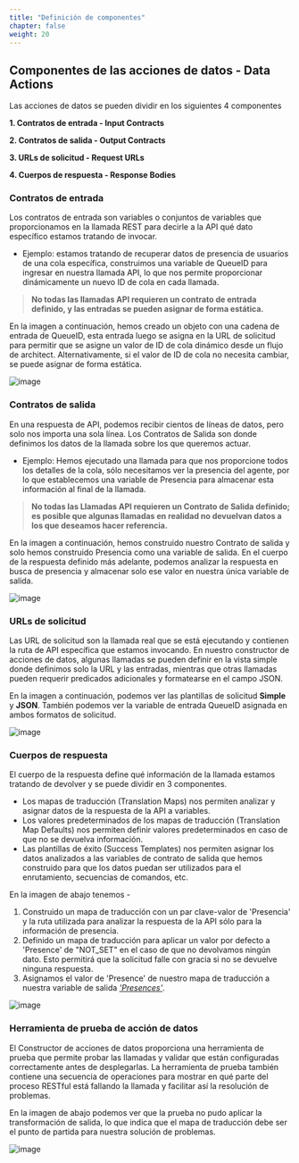```yaml
---
title: "Definición de componentes"
chapter: false
weight: 20
---
```


## Componentes de las acciones de datos - Data Actions

Las acciones de datos se pueden dividir en los siguientes 4 componentes

**1. Contratos de entrada - Input Contracts**

**2. Contratos de salida - Output Contracts**

**3. URLs de solicitud - Request URLs**

**4. Cuerpos de respuesta - Response Bodies**

### Contratos de entrada
Los contratos de entrada son variables o conjuntos de variables que proporcionamos en la llamada REST para decirle a la API qué dato específico estamos tratando de invocar.
   * Ejemplo: estamos tratando de recuperar datos de presencia de usuarios de una cola específica, construimos una variable de QueueID para ingresar en nuestra llamada API, lo que nos permite proporcionar dinámicamente un nuevo ID de cola en cada llamada.

> **No todas las llamadas API requieren un contrato de entrada definido, y las entradas se pueden asignar de forma estática.**

En la imagen a continuación, hemos creado un objeto con una cadena de entrada de QueueID, esta entrada luego se asigna en la URL de solicitud para permitir que se asigne un valor de ID de cola dinámico desde un flujo de architect. Alternativamente, si el valor de ID de cola no necesita cambiar, se puede asignar de forma estática.

![image](/images/inputcontracts.PNG)

### Contratos de salida
En una respuesta de API, podemos recibir cientos de líneas de datos, pero solo nos importa una sola línea.
Los Contratos de Salida son donde definimos los datos de la llamada sobre los que queremos actuar.
  * Ejemplo: Hemos ejecutado una llamada para que nos proporcione todos los detalles de la cola, sólo necesitamos ver la presencia del agente, por lo que establecemos una variable de Presencia para almacenar esta información al final de la llamada.

  >**No todas las Llamadas API requieren un Contrato de Salida definido; es posible que algunas llamadas en realidad no devuelvan datos a los que deseamos hacer referencia.**

En la imagen a continuación, hemos construido nuestro Contrato de salida y solo hemos construido Presencia como una variable de salida. En el cuerpo de la respuesta definido más adelante, podemos analizar la respuesta en busca de presencia y almacenar solo ese valor en nuestra única variable de salida.

![image](/images/outputcontracts.PNG)

### URLs de solicitud
Las URL de solicitud son la llamada real que se está ejecutando y contienen la ruta de API específica que estamos invocando. En nuestro constructor de acciones de datos, algunas llamadas se pueden definir en la vista simple donde definimos solo la URL y las entradas, mientras que otras llamadas pueden requerir predicados adicionales y formatearse en el campo JSON.

En la imagen a continuación, podemos ver las plantillas de solicitud **Simple** y **JSON**. También podemos ver la variable de entrada QueueID asignada en ambos formatos de solicitud.

![image](/images/requesturls.PNG)

### Cuerpos de respuesta

El cuerpo de la respuesta define qué información de la llamada estamos tratando de devolver y se puede dividir en 3 componentes. 
  * Los mapas de traducción (Translation Maps) nos permiten analizar y asignar datos de la respuesta de la API a variables.
  * Los valores predeterminados de los mapas de traducción (Translation Map Defaults) nos permiten definir valores predeterminados en caso de que no se devuelva información.
  * Las plantillas de éxito (Success Templates) nos permiten asignar los datos analizados a las variables de contrato de salida que hemos construido para que los datos puedan ser utilizados para el enrutamiento, secuencias de comandos, etc.

En la imagen de abajo tenemos -
1. Construido un mapa de traducción con un par clave-valor de 'Presencia' y la ruta utilizada para analizar la respuesta de la API sólo para la información de presencia.
2. Definido un mapa de traducción para aplicar un valor por defecto a 'Presence' de "NOT_SET" en el caso de que no devolvamos ningún dato. Esto permitirá que la solicitud falle con gracia si no se devuelve ninguna respuesta.
3. Asignamos el valor de 'Presence' de nuestro mapa de traducción a nuestra variable de salida *<ins>'Presences'<ins>*.

![image](/images/responsebodies.PNG)

### Herramienta de prueba de acción de datos 
El Constructor de acciones de datos proporciona una herramienta de prueba que permite probar las llamadas y validar que están configuradas correctamente antes de desplegarlas. La herramienta de prueba también contiene una secuencia de operaciones para mostrar en qué parte del proceso RESTful está fallando la llamada y facilitar así la resolución de problemas.

En la imagen de abajo podemos ver que la prueba no pudo aplicar la transformación de salida, lo que indica que el mapa de traducción debe ser el punto de partida para nuestra solución de problemas.

![image](/images/testtool.PNG)